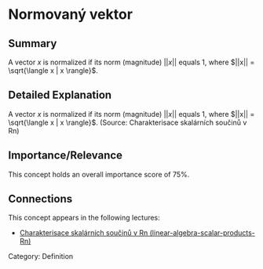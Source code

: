# Normovaný vektor

## Summary
A vector $x$ is normalized if its norm (magnitude) $||x||$ equals 1, where $||x|| = \sqrt{\langle x | x \rangle}$.

## Detailed Explanation
A vector $x$ is normalized if its norm (magnitude) $||x||$ equals 1, where $||x|| = \sqrt{\langle x | x \rangle}$. (Source: Charakterisace skalárních součinů v Rn)

## Importance/Relevance
This concept holds an overall importance score of 75%.

## Connections
This concept appears in the following lectures:
*   [Charakterisace skalárních součinů v Rn (linear-algebra-scalar-products-Rn)](#)

Category: Definition